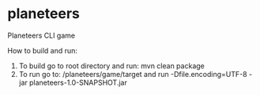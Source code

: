 # planeteers
Planeteers CLI game

How to build and run:
1. To build go to root directory and run: mvn clean package
2. To run go to: /planeteers/game/target and run -Dfile.encoding=UTF-8 -jar planeteers-1.0-SNAPSHOT.jar
